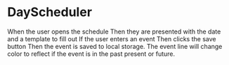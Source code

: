 # DayScheduler
When the user opens the schedule 
Then they are presented with the date and a template to fill out
If the user enters an event
Then clicks the save button 
Then the event is saved to local storage.
The event line  will change color to reflect if the event is in the past present or future.